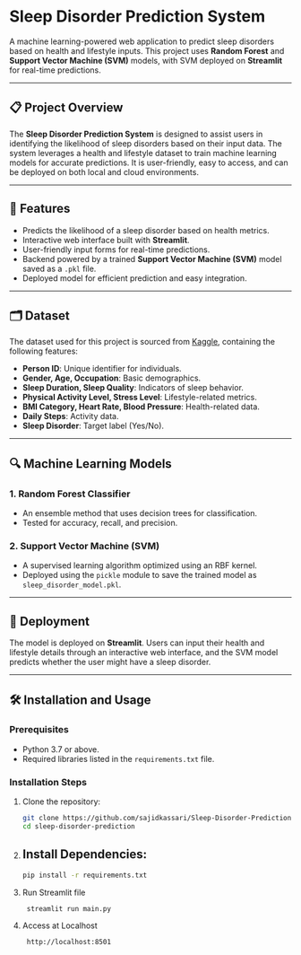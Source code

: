 # Sleep Disorder Prediction System

A machine learning-powered web application to predict sleep disorders based on health and lifestyle inputs. This project uses **Random Forest** and **Support Vector Machine (SVM)** models, with SVM deployed on **Streamlit** for real-time predictions.

---

## 📋 Project Overview
The **Sleep Disorder Prediction System** is designed to assist users in identifying the likelihood of sleep disorders based on their input data. The system leverages a health and lifestyle dataset to train machine learning models for accurate predictions. It is user-friendly, easy to access, and can be deployed on both local and cloud environments.

---

## 🧠 Features
- Predicts the likelihood of a sleep disorder based on health metrics.
- Interactive web interface built with **Streamlit**.
- User-friendly input forms for real-time predictions.
- Backend powered by a trained **Support Vector Machine (SVM)** model saved as a `.pkl` file.
- Deployed model for efficient prediction and easy integration.

---

## 🗂️ Dataset
The dataset used for this project is sourced from [Kaggle](https://www.kaggle.com/datasets/uom190346a/sleep-health-and-lifestyle-dataset), containing the following features:
- **Person ID**: Unique identifier for individuals.
- **Gender, Age, Occupation**: Basic demographics.
- **Sleep Duration, Sleep Quality**: Indicators of sleep behavior.
- **Physical Activity Level, Stress Level**: Lifestyle-related metrics.
- **BMI Category, Heart Rate, Blood Pressure**: Health-related data.
- **Daily Steps**: Activity data.
- **Sleep Disorder**: Target label (Yes/No).

---

## 🔍 Machine Learning Models
### 1. **Random Forest Classifier**
- An ensemble method that uses decision trees for classification.
- Tested for accuracy, recall, and precision.

### 2. **Support Vector Machine (SVM)**
- A supervised learning algorithm optimized using an RBF kernel.
- Deployed using the `pickle` module to save the trained model as `sleep_disorder_model.pkl`.

---

## 🚀 Deployment
The model is deployed on **Streamlit**. Users can input their health and lifestyle details through an interactive web interface, and the SVM model predicts whether the user might have a sleep disorder.

---

## 🛠️ Installation and Usage

### Prerequisites
- Python 3.7 or above.
- Required libraries listed in the `requirements.txt` file.

### Installation Steps
1. Clone the repository:
   ```bash
   git clone https://github.com/sajidkassari/Sleep-Disorder-Prediction.git
   cd sleep-disorder-prediction
   
2. ## Install Dependencies:
   ```bash
   pip install -r requirements.txt

3. Run Streamlit file
   ```bash
    streamlit run main.py
   
4. Access at Localhost
   ```bash
    http://localhost:8501



